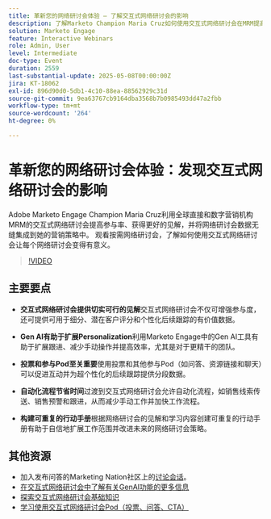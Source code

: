 ```yaml
---
title: 革新您的网络研讨会体验 — 了解交互式网络研讨会的影响
description: 了解Marketo Champion Maria Cruz如何使用交互式网络研讨会在MRM提高参与度、获取见解并增强营销。 立即观看on-demand！
solution: Marketo Engage
feature: Interactive Webinars
role: Admin, User
level: Intermediate
doc-type: Event
duration: 2559
last-substantial-update: 2025-05-08T00:00:00Z
jira: KT-18062
exl-id: 896d90d0-5db1-4c10-88ea-88562929c31d
source-git-commit: 9ea63767cb9164dba3568b7b0985493dd47a2fbb
workflow-type: tm+mt
source-wordcount: '264'
ht-degree: 0%

---
```


# 革新您的网络研讨会体验：发现交互式网络研讨会的影响

Adobe Marketo Engage Champion Maria Cruz利用全球直接和数字营销机构MRM的交互式网络研讨会提高参与率、获得更好的见解，并将网络研讨会数据无缝集成到她的营销策略中。 观看按需网络研讨会，了解如何使用交互式网络研讨会让每个网络研讨会变得有意义。

>[!VIDEO](https://video.tv.adobe.com/v/3458099/?learn=on&enablevpops)

## 主要要点

* **交互式网络研讨会提供切实可行的见解**&#x200B;交互式网络研讨会不仅可增强参与度，还可提供可用于细分、潜在客户评分和个性化后续跟踪的有价值数据。

* **Gen AI有助于扩展Personalization**&#x200B;利用Marketo Engage中的Gen AI工具有助于扩展跟进、减少手动操作并提高效率，尤其是对于更精干的团队。

* **投票和参与Pod至关重要**&#x200B;使用投票和其他参与Pod（如问答、资源链接和聊天）可以促进互动并为超个性化的后续跟踪提供分段数据。

* **自动化流程节省时间**&#x200B;过渡到交互式网络研讨会允许自动化流程，如销售线索传送、销售预警和跟进，从而减少手动工作并加快工作流程。

* **构建可重复的行动手册**&#x200B;根据网络研讨会的见解和学习内容创建可重复的行动手册有助于自信地扩展工作范围并改进未来的网络研讨会策略。

## 其他资源

* 加入发布问答的Marketing Nation社区上的[讨论会话](https://nation.marketo.com/t5/product-blogs/on-demand-learn-from-your-peers-revolutionizing-your-webinar/ba-p/356260)。
* [在交互式网络研讨会中了解有关GenAI功能的更多信息](https://nation.marketo.com/t5/latest-product-innovations/discover-how-genai-can-elevate-your-upcoming-webinars/ba-p/355055)
* [探索交互式网络研讨会基础知识](https://experienceleague.adobe.com/zh-hans/docs/marketo/using/product-docs/demand-generation/events/interactive-webinars/interactive-webinars-overview)
* [学习使用交互式网络研讨会Pod（投票、问答、CTA）](https://experienceleague.adobe.com/zh-hans/docs/marketo/using/product-docs/demand-generation/events/interactive-webinars/best-practices-for-interactive-webinars)